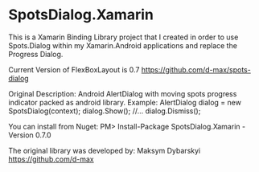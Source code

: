 # SpotsDialog.Xamarin
This is a Xamarin Binding Library project that I created in order to use Spots.Dialog within my Xamarin.Android applications and replace the Progress Dialog.
	  
Current Version of FlexBoxLayout is 0.7
https://github.com/d-max/spots-dialog

Original Description:
Android AlertDialog with moving spots progress indicator packed as android library. Example:
AlertDialog dialog = new SpotsDialog(context);
dialog.Show();
//...
dialog.Dismiss();

You can install from Nuget:
PM> Install-Package SpotsDialog.Xamarin -Version 0.7.0

The original library was developed by:
Maksym Dybarskyi
https://github.com/d-max

